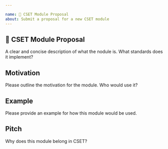 ```yaml
---

name: 🧩 CSET Module Proposal
about: Submit a proposal for a new CSET module
---
```


## 🧩 CSET Module Proposal

A clear and concise description of what the nodule is.  What standards does it implement?

## Motivation

Please outline the motivation for the module.  Who would use it?

## Example

Please provide an example for how this module would be used.

## Pitch

Why does this module belong in CSET?
